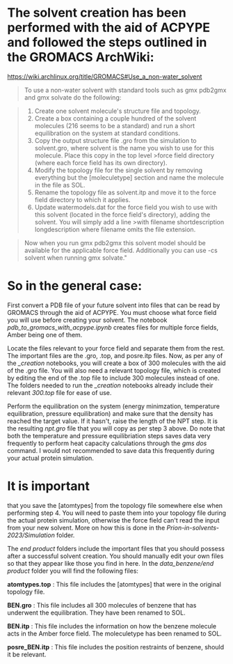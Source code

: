 # The solvent creation has been performed with the aid of **ACPYPE** and followed the steps outlined in the **GROMACS** ArchWiki:
https://wiki.archlinux.org/title/GROMACS#Use_a_non-water_solvent

>To use a non-water solvent with standard tools such as gmx pdb2gmx and gmx solvate do the following:

>1. Create one solvent molecule's structure file and topology.
>2. Create a box containing a couple hundred of the solvent molecules (216 seems to be a standard) and run a short equilibration on the system at standard conditions.
>3. Copy the output structure file .gro from the simulation to solvent.gro, where solvent is the name you wish to use for this molecule. Place this copy in the top level >force field directory (where each force field has its own directory).
>4. Modify the topology file for the single solvent by removing everything but the [moleculetype] section and name the molecule in the file as SOL.
>5. Rename the topology file as solvent.itp and move it to the force field directory to which it applies.
>6. Update watermodels.dat for the force field you wish to use with this solvent (located in the force field's directory), adding the solvent. You will simply add a line >with filename shortdescription longdescription where filename omits the file extension.

>Now when you run gmx pdb2gmx this solvent model should be available for the applicable force field. Additionally you can use -cs solvent when running gmx solvate."


# So in the general case: 
First convert a PDB file of your future solvent into files that can be read by GROMACS through the aid of ACPYPE. You must choose what force field you will use before creating your solvent. The notebook *pdb_to_gromacs_with_acpype.ipynb* creates files for multiple force fields, Amber being one of them.

Locate the files relevant to your force field and separate them from the rest. The important files are the .gro, .top, and posre.itp files. 
Now, as per any of the *_creation* notebooks, you will create a box of 300 molecules with the aid of the .gro file. You will also need a relevant topology file, which is created by editing the end of the .top file to include 300 molecules instead of one. The folders needed to run the *_creation* notebooks already include their relevant *300.top* file for ease of use.  

Perform the equilibration on the system (energy minimzation, temperature equilibration, pressure equilibration) and make sure that the density has reached the target value. If it hasn't, raise the length of the NPT step. It is the resulting *npt.gro* file that you will copy as per step 3 above. 
Do note that both the temperature and pressure equilibriation steps saves data very frequently to perform heat capacity calculations through the *gms dos* command. I would not recommended to save data this frequently during your actual protein simulation.

# It is important 
that you save the [atomtypes] from the topology file somewhere else when performing step 4. You will need to paste them into your topology file during the actual protein simulation, otherwise the force field can't read the input from your new solvent. More on how this is done in the *Prion-in-solvents-2023/Simulation* folder. 

The *end product* folders include the important files that you should possess after a successful solvent creation. You should manually edit your own files so that they appear like those you find in here. In the *data_benzene/end product* folder you will find the following files:

**atomtypes.top** : This file includes the [atomtypes] that were in the original topology file.

**BEN.gro** : This file includes all 300 molecules of benzene that has underwent the equilibration. They have been renamed to SOL.

**BEN.itp** : This file includes the information on how the benzene molecule acts in the Amber force field. The moleculetype has been renamed to SOL.

**posre_BEN.itp** : This file includes the position restraints of benzene, should it be relevant. 
